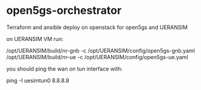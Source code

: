 # open5gs-orchestrator
Terraform and ansible deploy on openstack for open5gs and UERANSIM

on UERANSIM VM run:

 /opt/UERANSIM/build/nr-gnb -c /opt/UERANSIM/config/open5gs-gnb.yaml 
 /opt/UERANSIM/build/nr-ue -c /opt/UERANSIM/config/open5gs-ue.yaml 

you should ping the wan on tun interface with:

 ping -I uesimtun0 8.8.8.8


